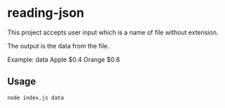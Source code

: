 # reading-json
This project accepts user input which is a name of file without extension.

The output is the data from the file.

Example: data  Apple $0.4  Orange $0.8

## Usage 
`node index.js data`
